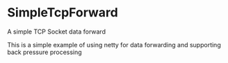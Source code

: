 # SimpleTcpForward
A simple TCP Socket data forward

This is a simple example of using netty for data forwarding and supporting back pressure processing
